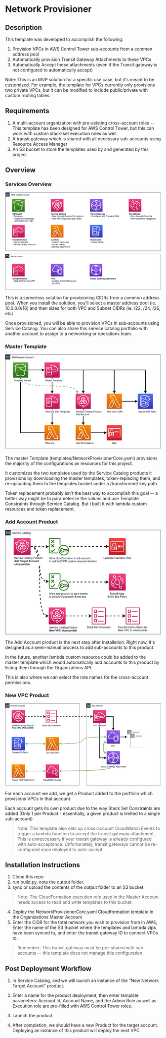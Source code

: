 # Network Provisioner

## Description

This template was developed to accomplish the following:

1. Provision VPCs in AWS Control Tower sub-accounts from a common address pool
2. Automatically provision Transit Gateway Attachments to these VPCs
3. Automatically Accept these attachments (even if the Transit gateway is not configured to automatically accept)

Note: This is an MVP solution for a specific use case, but it's meant to be customized. For example, the template for VPCs currently only provisions two private VPCs, but it can be modified to include public/private with custom routing tables.

## Requirements

1. A multi-account organization with pre-existing cross-account roles -- This template has been designed for AWS Control Tower, but this can work with custom stack-set execution roles as well.
2. A transit gateway which is shared with all necessary sub-accounts using Resource Access Manager
3. An S3 bucket to store the templates used by and generated by this project

## Overview

### Services Overview
![Services Overview](./img/ServiceDiagram.png)

This is a serverless solution for provisioning CIDRs from a common address pool. When you install the solution, you'll select a master address pool (ie. 10.0.0.0/16) and then sizes for both VPC and Subnet CIDRs (ie. /22, /24, /26, etc)

Once provisioned, you will be able to provision VPCs in sub-accounts using Service Catalog. You can also share this service catalog portfolio with another account to assign to a networking or operations team.

### Master Template
![Installation](./img/InstallationDiagram.png)

The master Template (templates/NetworkProvisionerCore.yaml) provisions the majority of the configurations an resources for this project.

It customizes the two templates used by the Service Catalog products it provisions by downloading the master templates, token-replacing them, and re-uploading them to the templates bucket under a /transformed/ key path.

Token replacement probably isn't the best way to accomplish this goal -- a better way might be to parameterize the values and use Template Constraints through Service Catalog. But I built it with lambda custom resources and token replacement.

### Add Account Product

![Add Account](./img/AddAccountProduct.png)

The Add Account product is the next step after installation. Right now, it's designed as a semi-manual process to add sub-accounts to this product.

In the future, another lambda custom resource could be added to the master template which would automatically add accounts to this product by listing them through the Organizations API.

This is also where we can select the role names for the cross-account permissions.

### New VPC Product

![New VPC](./img/NewVPCDiagram.png)

For each account we add, we get a Product added to the portfolio which provisions VPCs in that account.

Each account gets its own product due to the way Stack Set Constraints are added (Only 1 per Product - essentially, a given product is limited to a single sub-account)

> Note: This template also sets up cross-account CloudWatch Events to trigger a lambda function to accept the transit gateway attachment. This is unneccessary if your transit gateway is already configured with auto-acceptance. Unfortunately, transit gateways cannot be re-configured once deployed to auto-accept.

## Installation Instructions

1. Clone this repo
2. run build.py, note the output folder.
3. sync or upload the contents of the output folder to an S3 bucket
> Note: The CloudFormation execution role used in the Master Account needs access to read and write templates to this bucket.
4. Deploy the NetworkProvisionerCore.yaml Cloudformation template in the Organizations Master Account
5. Enter the CIDR for the total network you wish to provision from in AWS, Enter the name of the S3 Bucket where the templates and lambda zips have been synced to, and enter the transit gateway ID to connect VPCs to.

> Remember: This transit gateway must be pre-shared with sub accounts -- this template does not manage this configuration.

## Post Deployment Workflow

1. In Service Catalog, and we will launch an instance of the "New Network Target Account" product.
2. Enter a name for the product deployment, then enter template parameters: Account Id, Account Name, and the Admin Role as well as Execution role are pre-filled with AWS Control Tower roles.
3. Launch the product.

4. After completion, we should have a new Product for the target account. Deploying an instance of this product will deploy the next VPC
